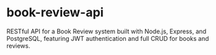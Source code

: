 # book-review-api
RESTful API for a Book Review system built with Node.js, Express, and PostgreSQL, featuring JWT authentication and full CRUD for books and reviews.
